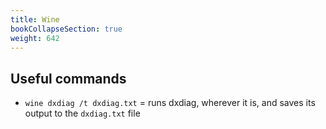 ```yaml
---
title: Wine
bookCollapseSection: true
weight: 642
---
```


## Useful commands

* `wine dxdiag /t dxdiag.txt` = runs dxdiag, wherever it is, and saves its output to the `dxdiag.txt` file

